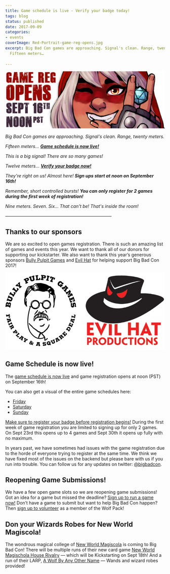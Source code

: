 ```yaml
---
title: Game schedule is live - Verify your badge today!
tags: blog
status: published
date: 2017-09-09
categories:
- events
coverImage: Red-Portrait-game-reg-opens.jpg
excerpt: Big Bad Con games are approaching. Signal's clean. Range, twenty meters.
  Fifteen meters…

---
```

_![Red-Portrait-game-reg-opens](/images/Red-Portrait-game-reg-opens.jpg)_

_Big Bad Con games are approaching. Signal's clean. Range, twenty meters._ 

_Fifteen meters… [**Game schedule is now live!**](https://www.bigbadcon.com/events/)_ 

_This is a big signal! There are so many games!_ 

_Twelve meters… [**Verify your badge now!**](https://www.bigbadcon.com/events/verify-your-2017-big-bad-con-badge/)_ 

_They're right on us! Almost here! **Sign ups start at noon on September 16th!**_ 

_Remember, short controlled bursts! **You can only register for 2 games during the first week of registration!**_ 

_Nine meters. Seven. Six… That can't be! That's inside the room!_

————————————————————————

## Thanks to our sponsors

We are so excited to open games registration. There is such an amazing list of games and events this year. We want to thank all of our donors for supporting our kickstarter. We also want to thank this year’s generous sponsors [Bully Pulpit Games](http://bullypulpitgames.com/) and [Evil Hat](https://www.evilhat.com/home/) for helping support Big Bad Con 2017!

![BPG_EHP_Logos](/images/BPG_EHP_Logos.png)

## Game Schedule is now live!

The [game schedule is now live](https://www.bigbadcon.com/events/) and game registration opens at noon (PST) on September 16th!

You can also get a visual of the entire game schedules here:

- [Friday](https://docs.google.com/spreadsheets/d/1ddhAGCuUTffBtHLHCqz9Q2fxGf5GQLH93NwLHWHLQeQ/edit#gid=2)
- [Saturday](https://docs.google.com/spreadsheets/d/1ddhAGCuUTffBtHLHCqz9Q2fxGf5GQLH93NwLHWHLQeQ/edit#gid=3)
- [Sunday](https://docs.google.com/spreadsheets/d/1ddhAGCuUTffBtHLHCqz9Q2fxGf5GQLH93NwLHWHLQeQ/edit#gid=4)

[Make sure to register your badge before registration begins!](https://www.bigbadcon.com/events/verify-your-2017-big-bad-con-badge/) During the first week of game registration you are limited to signing up for only 2 games. On Sept 23rd this opens up to 4 games and Sept 30th it opens up fully with no maximum.

In years past, we have sometimes had issues with the game registration due to the horde of everyone trying to register at the same time. We think we have fixed most of the issues on the backend but please bare with us if you run into trouble. You can follow us for any updates on twitter: [@bigbadcon](https://twitter.com/bigbadcon).

## Reopening Game Submissions!

We have a few open game slots so we are reopening game submissions! Got an idea for a game but missed the deadline? [Sign up to run a game now!](https://www.bigbadcon.com/volunteer/run-a-game/) Don’t have a game to submit but want to help Big Bad Con happen? Then [sign up to volunteer](https://www.bigbadcon.com/volunteer/join-the-wolf-pack/) as a member of the Wolf Pack!

## Don your Wizards Robes for New World Magiscola!

The wondrous magical college of [New World Magiscola](https://magischola.com/) is coming to Big Bad Con! There will be multiple runs of their new card game [New World Magischola House Rivalry](https://www.bigbadcon.com/events/new-world-magischola-house-rivalry/) — which will be Kickstarting on Sept 18th! And a run of their LARP, [A Wolf By Any Other Name](https://www.bigbadcon.com/events/a-wolf-by-any-other-name/) — Wands and wizard robes provided!